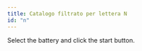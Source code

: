 ```yaml
---
title: Catalogo filtrato per lettera N
id: "n"
---
```

Select the battery and click the start button.